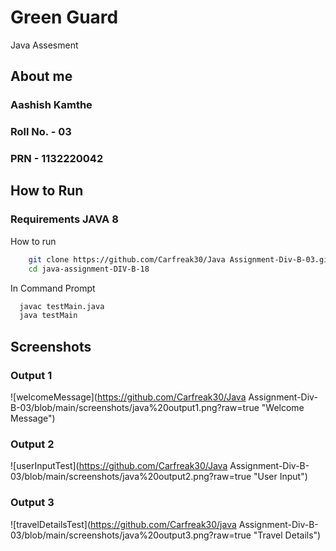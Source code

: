 # Green Guard
Java Assesment 

## About me
### Aashish Kamthe
### Roll No. - 03
### PRN - 1132220042

## How to Run 

### Requirements JAVA 8 
How to run 
```Bash
    git clone https://github.com/Carfreak30/Java Assignment-Div-B-03.git
    cd java-assignment-DIV-B-18
```
In Command Prompt 
```Bash
  javac testMain.java
  java testMain
```

## Screenshots 
### Output 1
![welcomeMessage](https://github.com/Carfreak30/Java Assignment-Div-B-03/blob/main/screenshots/java%20output1.png?raw=true "Welcome Message")

### Output 2
![userInputTest](https://github.com/Carfreak30/Java Assignment-Div-B-03/blob/main/screenshots/java%20output2.png?raw=true "User Input")

### Output 3
![travelDetailsTest](https://github.com/Carfreak30/java Assignment-Div-B-03/blob/main/screenshots/java%20output3.png?raw=true "Travel Details")
